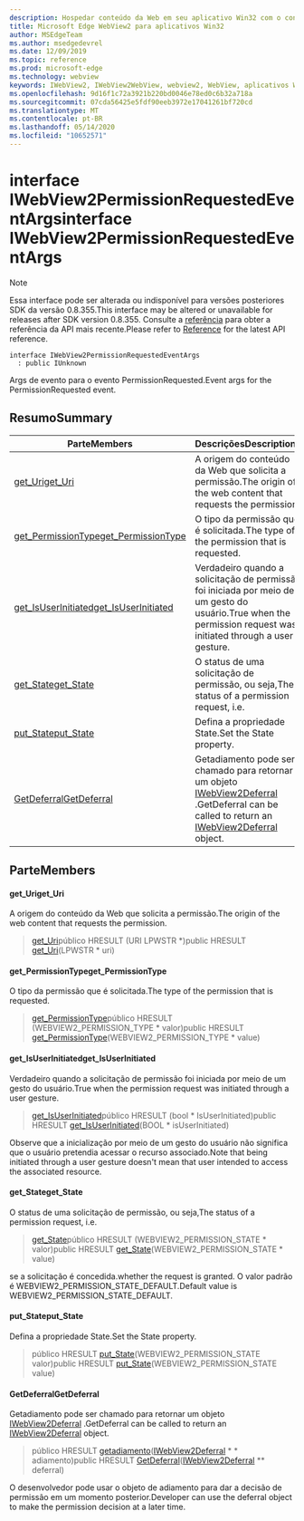 ```yaml
---
description: Hospedar conteúdo da Web em seu aplicativo Win32 com o controle WebView2 do Microsoft Edge
title: Microsoft Edge WebView2 para aplicativos Win32
author: MSEdgeTeam
ms.author: msedgedevrel
ms.date: 12/09/2019
ms.topic: reference
ms.prod: microsoft-edge
ms.technology: webview
keywords: IWebView2, IWebView2WebView, webview2, WebView, aplicativos Win32, Win32, Edge
ms.openlocfilehash: 9d16f1c72a3921b220bd0046e78ed0c6b32a718a
ms.sourcegitcommit: 07cda56425e5fdf90eeb3972e17041261bf720cd
ms.translationtype: MT
ms.contentlocale: pt-BR
ms.lasthandoff: 05/14/2020
ms.locfileid: "10652571"
---
```

# <span data-ttu-id="19e52-104">interface IWebView2PermissionRequestedEventArgs</span><span class="sxs-lookup"><span data-stu-id="19e52-104">interface IWebView2PermissionRequestedEventArgs</span></span> 

> [!NOTE]
> <span data-ttu-id="19e52-105">Essa interface pode ser alterada ou indisponível para versões posteriores SDK da versão 0.8.355.</span><span class="sxs-lookup"><span data-stu-id="19e52-105">This interface may be altered or unavailable for releases after SDK version 0.8.355.</span></span> <span data-ttu-id="19e52-106">Consulte a [referência](../../../webview2-api-reference.md) para obter a referência da API mais recente.</span><span class="sxs-lookup"><span data-stu-id="19e52-106">Please refer to [Reference](../../../webview2-api-reference.md) for the latest API reference.</span></span>

```
interface IWebView2PermissionRequestedEventArgs
  : public IUnknown
```

<span data-ttu-id="19e52-107">Args de evento para o evento PermissionRequested.</span><span class="sxs-lookup"><span data-stu-id="19e52-107">Event args for the PermissionRequested event.</span></span>

## <span data-ttu-id="19e52-108">Resumo</span><span class="sxs-lookup"><span data-stu-id="19e52-108">Summary</span></span>

 <span data-ttu-id="19e52-109">Parte</span><span class="sxs-lookup"><span data-stu-id="19e52-109">Members</span></span>                        | <span data-ttu-id="19e52-110">Descrições</span><span class="sxs-lookup"><span data-stu-id="19e52-110">Descriptions</span></span>
--------------------------------|---------------------------------------------
[<span data-ttu-id="19e52-111">get_Uri</span><span class="sxs-lookup"><span data-stu-id="19e52-111">get_Uri</span></span>](#get_uri) | <span data-ttu-id="19e52-112">A origem do conteúdo da Web que solicita a permissão.</span><span class="sxs-lookup"><span data-stu-id="19e52-112">The origin of the web content that requests the permission.</span></span>
[<span data-ttu-id="19e52-113">get_PermissionType</span><span class="sxs-lookup"><span data-stu-id="19e52-113">get_PermissionType</span></span>](#get_permissiontype) | <span data-ttu-id="19e52-114">O tipo da permissão que é solicitada.</span><span class="sxs-lookup"><span data-stu-id="19e52-114">The type of the permission that is requested.</span></span>
[<span data-ttu-id="19e52-115">get_IsUserInitiated</span><span class="sxs-lookup"><span data-stu-id="19e52-115">get_IsUserInitiated</span></span>](#get_isuserinitiated) | <span data-ttu-id="19e52-116">Verdadeiro quando a solicitação de permissão foi iniciada por meio de um gesto do usuário.</span><span class="sxs-lookup"><span data-stu-id="19e52-116">True when the permission request was initiated through a user gesture.</span></span>
[<span data-ttu-id="19e52-117">get_State</span><span class="sxs-lookup"><span data-stu-id="19e52-117">get_State</span></span>](#get_state) | <span data-ttu-id="19e52-118">O status de uma solicitação de permissão, ou seja,</span><span class="sxs-lookup"><span data-stu-id="19e52-118">The status of a permission request, i.e.</span></span>
[<span data-ttu-id="19e52-119">put_State</span><span class="sxs-lookup"><span data-stu-id="19e52-119">put_State</span></span>](#put_state) | <span data-ttu-id="19e52-120">Defina a propriedade State.</span><span class="sxs-lookup"><span data-stu-id="19e52-120">Set the State property.</span></span>
[<span data-ttu-id="19e52-121">GetDeferral</span><span class="sxs-lookup"><span data-stu-id="19e52-121">GetDeferral</span></span>](#getdeferral) | <span data-ttu-id="19e52-122">Getadiamento pode ser chamado para retornar um objeto [IWebView2Deferral](IWebView2Deferral.md) .</span><span class="sxs-lookup"><span data-stu-id="19e52-122">GetDeferral can be called to return an [IWebView2Deferral](IWebView2Deferral.md) object.</span></span>

## <span data-ttu-id="19e52-123">Parte</span><span class="sxs-lookup"><span data-stu-id="19e52-123">Members</span></span>

#### <span data-ttu-id="19e52-124">get_Uri</span><span class="sxs-lookup"><span data-stu-id="19e52-124">get_Uri</span></span> 

<span data-ttu-id="19e52-125">A origem do conteúdo da Web que solicita a permissão.</span><span class="sxs-lookup"><span data-stu-id="19e52-125">The origin of the web content that requests the permission.</span></span>

> <span data-ttu-id="19e52-126">[get_Uri](#get_uri)público HRESULT (URI LPWSTR \*)</span><span class="sxs-lookup"><span data-stu-id="19e52-126">public HRESULT [get_Uri](#get_uri)(LPWSTR \* uri)</span></span>

#### <span data-ttu-id="19e52-127">get_PermissionType</span><span class="sxs-lookup"><span data-stu-id="19e52-127">get_PermissionType</span></span> 

<span data-ttu-id="19e52-128">O tipo da permissão que é solicitada.</span><span class="sxs-lookup"><span data-stu-id="19e52-128">The type of the permission that is requested.</span></span>

> <span data-ttu-id="19e52-129">[get_PermissionType](#get_permissiontype)público HRESULT (WEBVIEW2_PERMISSION_TYPE \* valor)</span><span class="sxs-lookup"><span data-stu-id="19e52-129">public HRESULT [get_PermissionType](#get_permissiontype)(WEBVIEW2_PERMISSION_TYPE \* value)</span></span>

#### <span data-ttu-id="19e52-130">get_IsUserInitiated</span><span class="sxs-lookup"><span data-stu-id="19e52-130">get_IsUserInitiated</span></span> 

<span data-ttu-id="19e52-131">Verdadeiro quando a solicitação de permissão foi iniciada por meio de um gesto do usuário.</span><span class="sxs-lookup"><span data-stu-id="19e52-131">True when the permission request was initiated through a user gesture.</span></span>

> <span data-ttu-id="19e52-132">[get_IsUserInitiated](#get_isuserinitiated)público HRESULT (bool \* IsUserInitiated)</span><span class="sxs-lookup"><span data-stu-id="19e52-132">public HRESULT [get_IsUserInitiated](#get_isuserinitiated)(BOOL \* isUserInitiated)</span></span>

<span data-ttu-id="19e52-133">Observe que a inicialização por meio de um gesto do usuário não significa que o usuário pretendia acessar o recurso associado.</span><span class="sxs-lookup"><span data-stu-id="19e52-133">Note that being initiated through a user gesture doesn't mean that user intended to access the associated resource.</span></span>

#### <span data-ttu-id="19e52-134">get_State</span><span class="sxs-lookup"><span data-stu-id="19e52-134">get_State</span></span> 

<span data-ttu-id="19e52-135">O status de uma solicitação de permissão, ou seja,</span><span class="sxs-lookup"><span data-stu-id="19e52-135">The status of a permission request, i.e.</span></span>

> <span data-ttu-id="19e52-136">[get_State](#get_state)público HRESULT (WEBVIEW2_PERMISSION_STATE \* valor)</span><span class="sxs-lookup"><span data-stu-id="19e52-136">public HRESULT [get_State](#get_state)(WEBVIEW2_PERMISSION_STATE \* value)</span></span>

<span data-ttu-id="19e52-137">se a solicitação é concedida.</span><span class="sxs-lookup"><span data-stu-id="19e52-137">whether the request is granted.</span></span> <span data-ttu-id="19e52-138">O valor padrão é WEBVIEW2_PERMISSION_STATE_DEFAULT.</span><span class="sxs-lookup"><span data-stu-id="19e52-138">Default value is WEBVIEW2_PERMISSION_STATE_DEFAULT.</span></span>

#### <span data-ttu-id="19e52-139">put_State</span><span class="sxs-lookup"><span data-stu-id="19e52-139">put_State</span></span> 

<span data-ttu-id="19e52-140">Defina a propriedade State.</span><span class="sxs-lookup"><span data-stu-id="19e52-140">Set the State property.</span></span>

> <span data-ttu-id="19e52-141">público HRESULT [put_State](#put_state)(WEBVIEW2_PERMISSION_STATE valor)</span><span class="sxs-lookup"><span data-stu-id="19e52-141">public HRESULT [put_State](#put_state)(WEBVIEW2_PERMISSION_STATE value)</span></span>

#### <span data-ttu-id="19e52-142">GetDeferral</span><span class="sxs-lookup"><span data-stu-id="19e52-142">GetDeferral</span></span> 

<span data-ttu-id="19e52-143">Getadiamento pode ser chamado para retornar um objeto [IWebView2Deferral](IWebView2Deferral.md) .</span><span class="sxs-lookup"><span data-stu-id="19e52-143">GetDeferral can be called to return an [IWebView2Deferral](IWebView2Deferral.md) object.</span></span>

> <span data-ttu-id="19e52-144">público HRESULT [getadiamento](#getdeferral)([IWebView2Deferral](IWebView2Deferral.md) \* \* adiamento)</span><span class="sxs-lookup"><span data-stu-id="19e52-144">public HRESULT [GetDeferral](#getdeferral)([IWebView2Deferral](IWebView2Deferral.md) \*\* deferral)</span></span>

<span data-ttu-id="19e52-145">O desenvolvedor pode usar o objeto de adiamento para dar a decisão de permissão em um momento posterior.</span><span class="sxs-lookup"><span data-stu-id="19e52-145">Developer can use the deferral object to make the permission decision at a later time.</span></span>

